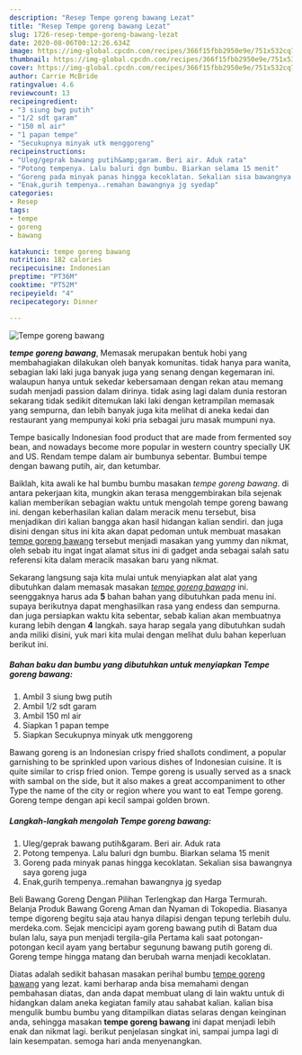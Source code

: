 ```yaml
---
description: "Resep Tempe goreng bawang Lezat"
title: "Resep Tempe goreng bawang Lezat"
slug: 1726-resep-tempe-goreng-bawang-lezat
date: 2020-08-06T00:12:26.634Z
image: https://img-global.cpcdn.com/recipes/366f15fbb2950e9e/751x532cq70/tempe-goreng-bawang-foto-resep-utama.jpg
thumbnail: https://img-global.cpcdn.com/recipes/366f15fbb2950e9e/751x532cq70/tempe-goreng-bawang-foto-resep-utama.jpg
cover: https://img-global.cpcdn.com/recipes/366f15fbb2950e9e/751x532cq70/tempe-goreng-bawang-foto-resep-utama.jpg
author: Carrie McBride
ratingvalue: 4.6
reviewcount: 13
recipeingredient:
- "3 siung bwg putih"
- "1/2 sdt garam"
- "150 ml air"
- "1 papan tempe"
- "Secukupnya minyak utk menggoreng"
recipeinstructions:
- "Uleg/geprak bawang putih&amp;garam. Beri air. Aduk rata"
- "Potong tempenya. Lalu baluri dgn bumbu. Biarkan selama 15 menit"
- "Goreng pada minyak panas hingga kecoklatan. Sekalian sisa bawangnya saya goreng juga"
- "Enak,gurih tempenya..remahan bawangnya jg syedap"
categories:
- Resep
tags:
- tempe
- goreng
- bawang

katakunci: tempe goreng bawang 
nutrition: 182 calories
recipecuisine: Indonesian
preptime: "PT36M"
cooktime: "PT52M"
recipeyield: "4"
recipecategory: Dinner

---
```



![Tempe goreng bawang](https://img-global.cpcdn.com/recipes/366f15fbb2950e9e/751x532cq70/tempe-goreng-bawang-foto-resep-utama.jpg)

<b><i>tempe goreng bawang</i></b>, Memasak merupakan bentuk hobi yang membahagiakan dilakukan oleh banyak komunitas. tidak hanya para wanita, sebagian laki laki juga banyak juga yang senang dengan kegemaran ini. walaupun hanya untuk sekedar kebersamaan dengan rekan atau memang sudah menjadi passion dalam dirinya. tidak asing lagi dalam dunia restoran sekarang tidak sedikit ditemukan laki laki dengan ketrampilan memasak yang sempurna, dan lebih banyak juga kita melihat di aneka kedai dan restaurant yang mempunyai koki pria sebagai juru masak mumpuni nya.

Tempe basically Indonesian food product that are made from fermented soy bean, and nowadays become more popular in western country specially UK and US. Rendam tempe dalam air bumbunya sebentar. Bumbui tempe dengan bawang putih, air, dan ketumbar.

Baiklah, kita awali ke hal bumbu bumbu masakan <i>tempe goreng bawang</i>. di antara pekerjaan kita, mungkin akan terasa menggembirakan bila sejenak kalian memberikan sebagian waktu untuk mengolah tempe goreng bawang ini. dengan keberhasilan kalian dalam meracik menu tersebut, bisa menjadikan diri kalian bangga akan hasil hidangan kalian sendiri. dan juga disini dengan situs ini kita akan dapat pedoman untuk membuat masakan <u>tempe goreng bawang</u> tersebut menjadi masakan yang yummy dan nikmat, oleh sebab itu ingat ingat alamat situs ini di gadget anda sebagai salah satu referensi kita dalam meracik masakan baru yang nikmat.


Sekarang langsung saja kita mulai untuk menyiapkan alat alat yang dibutuhkan dalam memasak masakan <u><i>tempe goreng bawang</i></u> ini. seenggaknya harus ada <b>5</b> bahan bahan yang dibutuhkan pada menu ini. supaya berikutnya dapat menghasilkan rasa yang endess dan sempurna. dan juga persiapkan waktu kita sebentar, sebab kalian akan membuatnya kurang lebih dengan <b>4</b> langkah. saya harap segala yang dibutuhkan sudah anda miliki disini, yuk mari kita mulai dengan melihat dulu bahan keperluan berikut ini.

<!--inarticleads1-->

##### Bahan baku dan bumbu yang dibutuhkan untuk menyiapkan Tempe goreng bawang:

1. Ambil 3 siung bwg putih
1. Ambil 1/2 sdt garam
1. Ambil 150 ml air
1. Siapkan 1 papan tempe
1. Siapkan Secukupnya minyak utk menggoreng


Bawang goreng is an Indonesian crispy fried shallots condiment, a popular garnishing to be sprinkled upon various dishes of Indonesian cuisine. It is quite similar to crisp fried onion. Tempe goreng is usually served as a snack with sambal on the side, but it also makes a great accompaniment to other Type the name of the city or region where you want to eat Tempe goreng. Goreng tempe dengan api kecil sampai golden brown. 

<!--inarticleads2-->

##### Langkah-langkah mengolah Tempe goreng bawang:

1. Uleg/geprak bawang putih&amp;garam. Beri air. Aduk rata
1. Potong tempenya. Lalu baluri dgn bumbu. Biarkan selama 15 menit
1. Goreng pada minyak panas hingga kecoklatan. Sekalian sisa bawangnya saya goreng juga
1. Enak,gurih tempenya..remahan bawangnya jg syedap


Beli Bawang Goreng Dengan Pilihan Terlengkap dan Harga Termurah. Belanja Produk Bawang Goreng Aman dan Nyaman di Tokopedia. Biasanya tempe digoreng begitu saja atau hanya dilapisi dengan tepung terlebih dulu. merdeka.com. Sejak mencicipi ayam goreng bawang putih di Batam dua bulan lalu, saya pun menjadi tergila-gila Pertama kali saat potongan-potongan kecil ayam yang bertabur segunung bawang putih goreng di. Goreng tempe hingga matang dan berubah warna menjadi kecoklatan. 

Diatas adalah sedikit bahasan masakan perihal bumbu <u>tempe goreng bawang</u> yang lezat. kami berharap anda bisa memahami dengan pembahasan diatas, dan anda dapat membuat ulang di lain waktu untuk di hidangkan dalam aneka kegiatan family atau sahabat kalian. kalian bisa mengulik bumbu bumbu yang ditampilkan diatas selaras dengan keinginan anda, sehingga masakan <b>tempe goreng bawang</b> ini dapat menjadi lebih enak dan nikmat lagi. berikut penjelasan singkat ini, sampai jumpa lagi di lain kesempatan. semoga hari anda menyenangkan.
